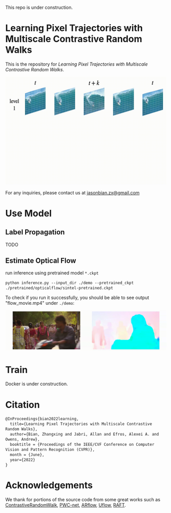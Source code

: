 This repo is under construction.
# Learning Pixel Trajectories with Multiscale Contrastive Random Walks 
This is the repository for *Learning Pixel Trajectories with Multiscale Contrastive Random Walks*. 

<p align="center">
<img src="resources/teaser6.gif" width="600">
</p>

For any inquiries, please contact us at [jasonbian.zx@gmail.com](mailto:jasonbian.zx@gmail.com)

# Use Model 
## Label Propagation
TODO

## Estimate Optical Flow
run inference using pretrained model `*.ckpt`
```shell script
python inference.py --input_dir ./demo --pretrained_ckpt ./pretrained/opticalflow/sintel-pretrained.ckpt
```
To check if you run it successfully, you should be able to see output "flow_movie.mp4" under `./demo`:

<p align="center">
<img src="resources/flow_movie.gif" width="700">
</p>

# Train
Docker is under construction.

# Citation
```shell script
@InProceedings{bian2022learning,
  title={Learning Pixel Trajectories with Multiscale Contrastive Random Walks},
  author={Bian, Zhangxing and Jabri, Allan and Efros, Alexei A. and Owens, Andrew},
  booktitle = {Proceedings of the IEEE/CVF Conference on Computer Vision and Pattern Recognition (CVPR)},
  month = {June},
  year={2022}  
}
```

# Acknowledgements
We thank for portions of the source code from some great works such as [ContrastiveRandomWalk](https://github.com/ajabri/videowalk), [PWC-net](https://github.com/NVlabs/PWC-Net), [ARflow](https://github.com/lliuz/ARFlow), [Uflow](https://github.com/google-research/google-research/tree/master/uflow), [RAFT](https://github.com/princeton-vl/RAFT).